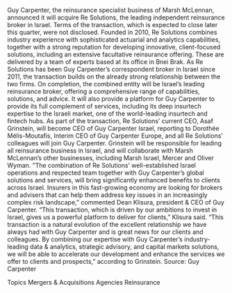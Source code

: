Guy Carpenter, the reinsurance specialist business of Marsh McLennan, announced it will acquire Re Solutions, the leading independent reinsurance broker in Israel.
Terms of the transaction, which is expected to close later this quarter, were not disclosed.
Founded in 2010, Re Solutions combines industry experience with sophisticated actuarial and analytics capabilities, together with a strong reputation for developing innovative, client-focused solutions, including an extensive facultative reinsurance offering. These are delivered by a team of experts based at its office in Bnei Brak.
As Re Solutions has been Guy Carpenter’s correspondent broker in Israel since 2011, the transaction builds on the already strong relationship between the two firms.
On completion, the combined entity will be Israel’s leading reinsurance broker, offering a comprehensive range of capabilities, solutions, and advice. It will also provide a platform for Guy Carpenter to provide its full complement of services, including its deep insurtech expertise to the Israeli market, one of the world-leading insurtech and fintech hubs.
As part of the transaction, Re Solutions’ current CEO, Asaf Grinstein, will become CEO of Guy Carpenter Israel, reporting to Dorothée Mélis-Moutafis, Interim CEO of Guy Carpenter Europe, and all Re Solutions’ colleagues will join Guy Carpenter. Grinstein will be responsible for leading all reinsurance business in Israel, and will collaborate with Marsh McLennan’s other businesses, including Marsh Israel, Mercer and Oliver Wyman.
“The combination of Re Solutions’ well-established Israel operations and respected team together with Guy Carpenter’s global solutions and services, will bring significantly enhanced benefits to clients across Israel. Insurers in this fast-growing economy are looking for brokers and advisers that can help them address key issues in an increasingly complex risk landscape,” commented Dean Klisura, president & CEO of Guy Carpenter.
“This transaction, which is driven by our ambitions to invest in Israel, gives us a powerful platform to deliver for clients,” Klisura said.
“This transaction is a natural evolution of the excellent relationship we have always had with Guy Carpenter and is great news for our clients and colleagues. By combining our expertise with Guy Carpenter’s industry-leading data & analytics, strategic advisory, and capital markets solutions, we will be able to accelerate our development and enhance the services we offer to clients and prospects,” according to Grinstein.
Source: Guy Carpenter

Topics
Mergers & Acquisitions
Agencies
Reinsurance
